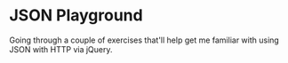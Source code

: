 # JSON Playground
Going through a couple of exercises that'll help get me familiar with using JSON with HTTP via jQuery.
